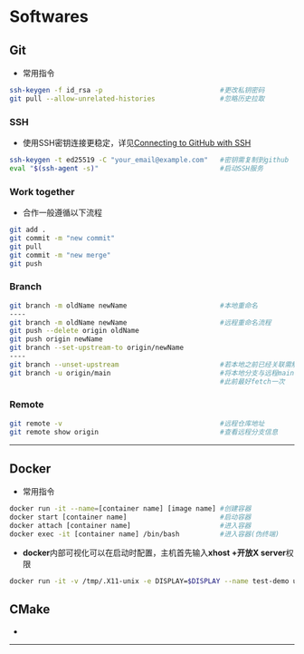 # Softwares

## Git

* 常用指令

```sh
ssh-keygen -f id_rsa -p                             #更改私钥密码
git pull --allow-unrelated-histories                #忽略历史拉取
```

### SSH

* 使用SSH密钥连接更稳定，详见[Connecting to GitHub with SSH](https://docs.github.com/en/authentication/connecting-to-github-with-ssh)

```sh
ssh-keygen -t ed25519 -C "your_email@example.com"   #密钥需复制到github
eval "$(ssh-agent -s)"                              #启动SSH服务
```

### Work together

* 合作一般遵循以下流程

```sh
git add .
git commit -m "new commit"
git pull
git commit -m "new merge"
git push
```

### Branch

```sh
git branch -m oldName newName                       #本地重命名
----
git branch -m oldName newName                       #远程重命名流程
git push --delete origin oldName
git push origin newName
git branch --set-upstream-to origin/newName
----
git branch --unset-upstream                         #若本地之前已经关联需解除
git branch -u origin/main                           #将本地分支与远程main分支关联，
                                                    #此前最好fetch一次
```

### Remote

```sh
git remote -v                                       #远程仓库地址
git remote show origin                              #查看远程分支信息

```

***

## Docker

* 常用指令

```sh
docker run -it --name=[container name] [image name] #创建容器
docker start [container name]                       #启动容器
docker attach [container name]                      #进入容器
docker exec -it [container name] /bin/bash          #进入容器(伪终端)
```

* **docker**内部可视化可以在启动时配置，主机首先输入**xhost +**开放**X server**权限

```sh
docker run -it -v /tmp/.X11-unix -e DISPLAY=$DISPLAY --name test-demo ubuntu

```

## CMake

* 

***
